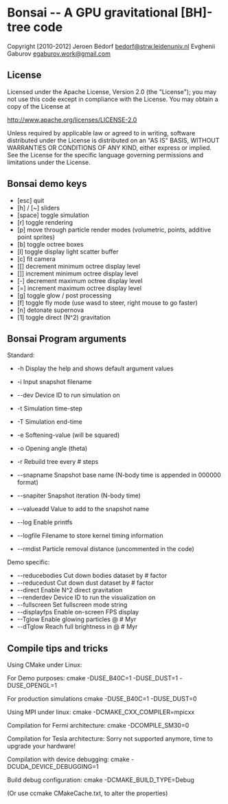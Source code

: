 Bonsai -- A GPU gravitational [BH]-tree code
============================================

Copyright [2010-2012] 
  Jeroen Bédorf <bedorf@strw.leidenuniv.nl>
  Evghenii Gaburov <egaburov.work@gmail.com>

License
-------

Licensed under the Apache License, Version 2.0 (the "License");
you may not use this code except in compliance with the License.
You may obtain a copy of the License at

http://www.apache.org/licenses/LICENSE-2.0

Unless required by applicable law or agreed to in writing, software
distributed under the License is distributed on an "AS IS" BASIS,
WITHOUT WARRANTIES OR CONDITIONS OF ANY KIND, either express or implied.
See the License for the specific language governing permissions and
limitations under the License.

Bonsai demo keys
----------------

* [esc]	quit
* [h] / [~]	sliders
* [space]	toggle simulation
* [r]	toggle rendering
* [p]	move through particle render modes (volumetric, points, additive point sprites)
* [b]	toggle octree boxes
* [l]	toggle display light scatter buffer
* [c]	fit camera
* [[] decrement minimum octree display level
* []] increment minimum octree display level
* [-] decrement maximum octree display level
* [=] increment maximum octree display level
* [g]	toggle glow / post processing
* [f]	toggle fly mode (use wasd to steer, right mouse to go faster)
* [n]	detonate supernova
* [1] toggle direct (N^2) gravitation


Bonsai Program arguments
------------------------
Standard:

* -h    Display the help and shows default argument values
* -i    Input snapshot filename

* --dev     Device ID to run simulation on
* -t    Simulation time-step
* -T    Simulation end-time
* -e    Softening-value (will be squared)
* -o    Opening angle (theta)
* -r    Rebuild tree every # steps

* --snapname Snapshot base name (N-body time is appended in 000000 format) 
* --snapiter Snapshot iteration (N-body time)
* --valueadd Value to add to the snapshot name
* --log         Enable printfs
* --logfile Filename to store kernel timing information 
* --rmdist   Particle removal distance (uncommented in the code)

Demo specific:

* --reducebodies Cut down bodies dataset by # factor
* --reducedust   Cut down dust dataset by # factor
* --direct      Enable N^2 direct gravitation 
* --renderdev  Device ID to run the visualization on
* --fullscreen Set fullscreen mode string
* --displayfps Enable on-screen FPS display
* --Tglow      Enable glowing particles @ # Myr
* --dTglow     Reach full brightness in @ # Myr



Compile tips and tricks
----------------------
Using CMake under Linux:

For Demo purposes:
cmake -DUSE_B40C=1 -DUSE_DUST=1 -DUSE_OPENGL=1

For production simulations 
cmake -DUSE_B40C=1 -DUSE_DUST=0

Using MPI under linux:
cmake -DCMAKE_CXX_COMPILER=mpicxx

Compilation for Fermi architecture:
cmake -DCOMPILE_SM30=0

Compilation for Tesla architecture:
Sorry not supported anymore, time to upgrade your hardware!

Compilation with device debugging:
cmake -DCUDA_DEVICE_DEBUGGING=1

Build debug configuration:
cmake -DCMAKE_BUILD_TYPE=Debug

(Or use ccmake CMakeCache.txt, to alter the properties)




